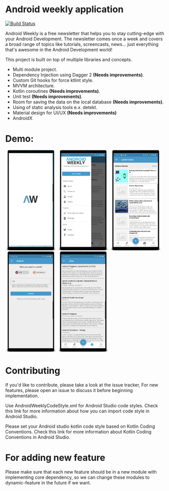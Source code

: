 # Android weekly application
[![Build Status](https://travis-ci.org/mnayef95/Android-Weekly.svg?branch=master)](https://travis-ci.org/mnayef95/Android-Weekly)

Android Weekly is a free newsletter that helps you to stay cutting-edge with your Android Development. The newsletter comes once a week and covers a broad range of topics like tutorials, screencasts, news... just everything that's awesome in the Android Development world!

This project is built on top of multiple libraries and concepts.
- Multi module project.
- Dependency Injection using Dagger 2 **(Needs improvements)**.
- Custom Git hooks for force ktlint style.
- MVVM architecture.
- Kotlin coroutines **(Needs improvements)**.
- Unit test **(Needs improvements)**.
- Room for saving the data on the local database **(Needs improvements)**.
- Using of static analysis tools e.x. detekt.
- Material design for UI/UX **(Needs improvements)**
- AndroidX

# Demo:
<img src="images/screenshot1.png" width="32%" /> <img src="images/screenshot2.png" width="32%" /> <img src="images/screenshot3.png" width="32%" /> <img src="images/screenshot4.png" width="32%" /> <img src="images/screenshot5.png" width="32%" />


# Contributing
If you'd like to contribute, please take a look at the issue tracker, For new features, please open an issue to discuss it before beginning implementation.

Use AndroidWeeklyCodeStyle.xml for Android Studio code styles. Check this link for more information about how you can import code style in Android Studio.

Please set your Android studio kotlin code style based on Kotlin Coding Conventions. Check this link for more information about Kotlin Coding Conventions in Android Studio.

# For adding new feature
Please make sure that each new feature should be in a new module with implementing core dependency, so we can change these modules to dynamic-feature in the future if we want.
